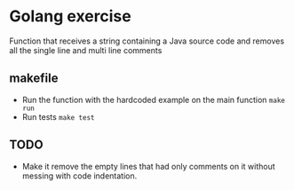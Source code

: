 # Golang exercise

Function that receives a string containing a Java source code
and removes all the single line and multi line comments

## makefile

* Run the function with the hardcoded example on the main function
  `make run`
* Run tests
  `make test`

## TODO

- Make it remove the empty lines that had only comments on it without messing with code indentation.